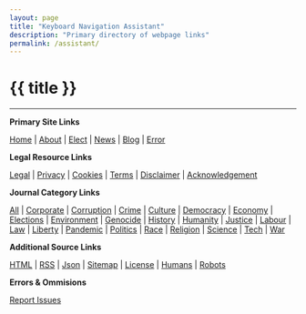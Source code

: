 ```yaml
---
layout: page
title: "Keyboard Navigation Assistant"
description: "Primary directory of webpage links"
permalink: /assistant/
---
```


# {{ title }}

---

**Primary Site Links**

<section>

[Home](https://kiri-vadivelu.ca) |
[About](https://kiri-vadivelu.ca/about) |
[Elect](https://kiri-vadivelu.ca/elect) |
[News](https://kiri-vadivelu.ca/news) |
[Blog](https://kiri-vadivelu.ca/blog) |
[Error](https://kiri-vadivelu.ca/404)

</section>

**Legal Resource Links**

<section>

[Legal](https://kiri-vadivelu.ca/legal/) |
[Privacy](https://kiri-vadivelu.ca/privacy) |
[Cookies](https://kiri-vadivelu.ca/cookies) |
[Terms](https://kiri-vadivelu.ca/terms) |
[Disclaimer](https://kiri-vadivelu.ca/disclaimer) |
[Acknowledgement](https://kiri-vadivelu.ca/acknowledge)

</section>

**Journal Category Links**

<section>

[All](https://kiri-vadivelu.ca/blog/) |
[Corporate](https://kiri-vadivelu.ca/corporate/) |
[Corruption](https://kiri-vadivelu.ca/corruption/) |
[Crime](https://kiri-vadivelu.ca/crime/) |
[Culture](https://kiri-vadivelu.ca/culture/) |
[Democracy](https://kiri-vadivelu.ca/democracy/) |
[Economy](https://kiri-vadivelu.ca/economy/) |
[Elections](https://kiri-vadivelu.ca/elections/) |
[Environment](https://kiri-vadivelu.ca/environment/) |
[Genocide](https://kiri-vadivelu.ca/genocide/) |
[History](https://kiri-vadivelu.ca/history/) |
[Humanity](https://kiri-vadivelu.ca/humanity/) |
[Justice](https://kiri-vadivelu.ca/justice/) |
[Labour](https://kiri-vadivelu.ca/labour/) |
[Law](https://kiri-vadivelu.ca/law/) |
[Liberty](https://kiri-vadivelu.ca/liberty/) |
[Pandemic](https://kiri-vadivelu.ca/pandemic/) |
[Politics](https://kiri-vadivelu.ca/politics/) |
[Race](https://kiri-vadivelu.ca/race/) |
[Religion](https://kiri-vadivelu.ca/religion/) |
[Science](https://kiri-vadivelu.ca/science/) |
[Tech](https://kiri-vadivelu.ca/tech/) |
[War](https://kiri-vadivelu.ca/war/)

</section>

**Additional Source Links**

<section>

[HTML](https://kiri-vadivelu.ca/sitemap/) |
[RSS](https://kiri-vadivelu.ca/feed.xml) |
[Json](https://kiri-vadivelu.ca/feed.json) |
[Sitemap](https://kiri-vadivelu.ca/sitemap.xml) |
[License](https://kiri-vadivelu.ca/license.txt) |
[Humans](https://kiri-vadivelu.ca/humans.txt) |
[Robots](https://kiri-vadivelu.ca/robots.txt)

</section>

**Errors & Ommisions**

<section>

<p>
<a href="mailto:report@kiri-vadivelu.ca">Report Issues</a>
<p>

</section>
